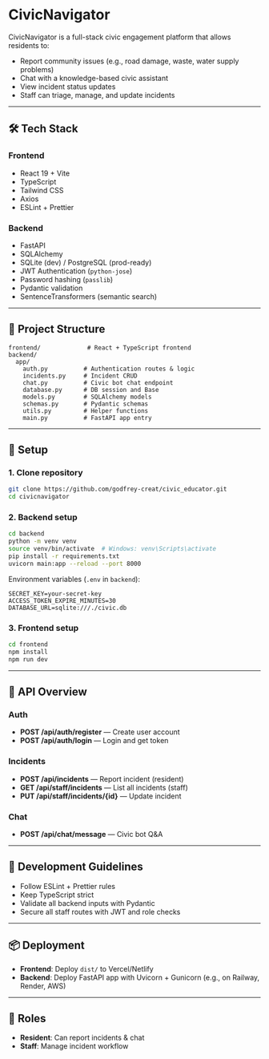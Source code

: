 # CivicNavigator

CivicNavigator is a full-stack civic engagement platform that allows residents to:
- Report community issues (e.g., road damage, waste, water supply problems)
- Chat with a knowledge-based civic assistant
- View incident status updates
- Staff can triage, manage, and update incidents

---

## 🛠 Tech Stack

### Frontend
- React 19 + Vite
- TypeScript
- Tailwind CSS
- Axios
- ESLint + Prettier

### Backend
- FastAPI
- SQLAlchemy
- SQLite (dev) / PostgreSQL (prod-ready)
- JWT Authentication (`python-jose`)
- Password hashing (`passlib`)
- Pydantic validation
- SentenceTransformers (semantic search)

---

## 📂 Project Structure

```
frontend/             # React + TypeScript frontend
backend/
  app/
    auth.py          # Authentication routes & logic
    incidents.py     # Incident CRUD
    chat.py          # Civic bot chat endpoint
    database.py      # DB session and Base
    models.py        # SQLAlchemy models
    schemas.py       # Pydantic schemas
    utils.py         # Helper functions
    main.py          # FastAPI app entry
```

---

## 🚀 Setup

### 1. Clone repository
```bash
git clone https://github.com/godfrey-creat/civic_educator.git
cd civicnavigator
```

### 2. Backend setup
```bash
cd backend
python -m venv venv
source venv/bin/activate  # Windows: venv\Scripts\activate
pip install -r requirements.txt
uvicorn main:app --reload --port 8000
```

Environment variables (`.env` in `backend`):
```
SECRET_KEY=your-secret-key
ACCESS_TOKEN_EXPIRE_MINUTES=30
DATABASE_URL=sqlite:///./civic.db
```

### 3. Frontend setup
```bash
cd frontend
npm install
npm run dev
```

---

## 🔌 API Overview

### Auth
- **POST /api/auth/register** — Create user account
- **POST /api/auth/login** — Login and get token

### Incidents
- **POST /api/incidents** — Report incident (resident)
- **GET /api/staff/incidents** — List all incidents (staff)
- **PUT /api/staff/incidents/{id}** — Update incident

### Chat
- **POST /api/chat/message** — Civic bot Q&A

---

## 📝 Development Guidelines

- Follow ESLint + Prettier rules
- Keep TypeScript strict
- Validate all backend inputs with Pydantic
- Secure all staff routes with JWT and role checks

---

## 📦 Deployment

- **Frontend**: Deploy `dist/` to Vercel/Netlify
- **Backend**: Deploy FastAPI app with Uvicorn + Gunicorn (e.g., on Railway, Render, AWS)

---

## 👥 Roles

- **Resident**: Can report incidents & chat
- **Staff**: Manage incident workflow